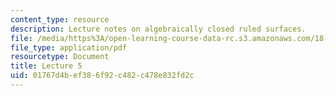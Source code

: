 ```yaml
---
content_type: resource
description: Lecture notes on algebraically closed ruled surfaces.
file: /media/https%3A/open-learning-course-data-rc.s3.amazonaws.com/18-727-topics-in-algebraic-geometry-algebraic-surfaces-spring-2008/01767d4bef386f92c482c478e832fd2c_lect5.pdf
file_type: application/pdf
resourcetype: Document
title: Lecture 5
uid: 01767d4b-ef38-6f92-c482-c478e832fd2c
---
```

